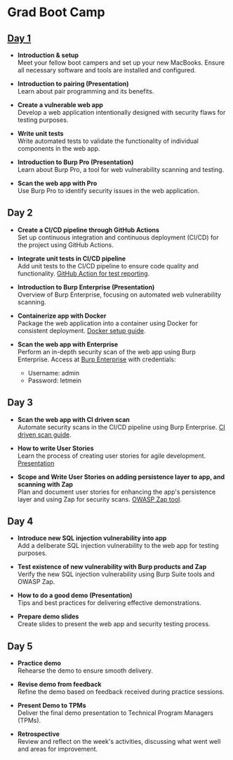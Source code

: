 # Grad Boot Camp

## [Day 1](syllabus/day_one.md)

- **Introduction & setup**  
  Meet your fellow boot campers and set up your new MacBooks. Ensure all necessary software and tools are installed and configured.

- **Introduction to pairing (Presentation)**  
Learn about pair programming and its benefits.

- **Create a vulnerable web app**  
  Develop a web application intentionally designed with security flaws for testing purposes.

- **Write unit tests**  
  Write automated tests to validate the functionality of individual components in the web app.

- **Introduction to Burp Pro (Presentation)**  
  Learn about Burp Pro, a tool for web vulnerability scanning and testing.

- **Scan the web app with Pro**  
  Use Burp Pro to identify security issues in the web application.

## Day 2

- **Create a CI/CD pipeline through GitHub Actions**  
  Set up continuous integration and continuous deployment (CI/CD) for the project using GitHub Actions.

- **Integrate unit tests in CI/CD pipeline**  
  Add unit tests to the CI/CD pipeline to ensure code quality and functionality. [GitHub Action for test reporting](https://github.com/marketplace/actions/test-reporter).

- **Introduction to Burp Enterprise (Presentation)**  
  Overview of Burp Enterprise, focusing on automated web vulnerability scanning.

- **Containerize app with Docker**  
  Package the web application into a container using Docker for consistent deployment. [Docker setup guide](https://github.com/abiosoft/colima).

- **Scan the web app with Enterprise**  
  Perform an in-depth security scan of the web app using Burp Enterprise. Access at [Burp Enterprise](https://acceptance.enterprise.staging.portswigger.com/) with credentials:
  - Username: admin
  - Password: letmein

## Day 3

- **Scan the web app with CI driven scan**  
  Automate security scans in the CI/CD pipeline using Burp Enterprise. [CI driven scan guide](https://portswigger.net/burp/documentation/enterprise/integrate-ci-cd-platforms/ci-driven-nodash/getting-started).

- **How to write User Stories**  
  Learn the process of creating user stories for agile development. [Presentation](https://docs.google.com/presentation/d/1L0e77gvSEB3F8lM1a-xBEuwfvHiaTckuZw_ngmFGMsk/edit?pli=1#slide=id.gf2cf3d5733_0_0)

- **Scope and Write User Stories on adding persistence layer to app, and scanning with Zap**  
  Plan and document user stories for enhancing the app's persistence layer and using Zap for security scans. [OWASP Zap tool](https://formulae.brew.sh/cask/owasp-zap).

## Day 4

- **Introduce new SQL injection vulnerability into app**  
  Add a deliberate SQL injection vulnerability to the web app for testing purposes.

- **Test existence of new vulnerability with Burp products and Zap**  
  Verify the new SQL injection vulnerability using Burp Suite tools and OWASP Zap.

- **How to do a good demo (Presentation)**  
  Tips and best practices for delivering effective demonstrations.

- **Prepare demo slides**  
  Create slides to present the web app and security testing process.

## Day 5

- **Practice demo**  
  Rehearse the demo to ensure smooth delivery.

- **Revise demo from feedback**  
  Refine the demo based on feedback received during practice sessions.

- **Present Demo to TPMs**  
  Deliver the final demo presentation to Technical Program Managers (TPMs).

- **Retrospective**  
  Review and reflect on the week's activities, discussing what went well and areas for improvement.
